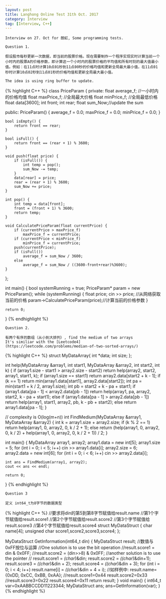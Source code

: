 ```yaml
---
layout: post
title: Langhong Online Test 31th Oct. 2017 
category: Interview
tag: [Interview, C++]
---
```


	Interview on 27. Oct for 朗虹, Some programming tests.

	Question 1. 

	假设股市每秒更新一次数据，即当前的股票价格。现在需要制作一个程序实现实时计算当前一个小时内的股票A的价格参数，即计算这一个小时内的股票价格的平均值和所有时刻的最大值最小值。例如：在11点时计算10点01秒到11点00秒的价格均值和更新全局最大最小值，在11点01秒时计算10点02秒到11点01秒的价格均值和更新全局最大最小值。
	
	The idea is using ring buffer to update.

{% highlight C++ %}
class PriceParam
{
private:
	float average_f;  //一小时内的价格均值
	float maxPrice_f; //全局最大价格
	float minPrice_f; //全局最低价格
	float data[3600];
	int front;
	int rear;
	float sum_Now;//update the sum 

public:
	PriceParam() {
		average_f = 0.0;
		maxPrice_f = 0.0;
		minPrice_f = 0.0;
	}

	bool isEmpty() {
		return front == rear;
	}

	bool isFull() {
		return front == (rear + 1) % 3600;
	}

	void push(float price) {
		if (isFull()) {
			int temp = pop();
			sum_Now -= temp;
		}
		data[rear] = price;
		rear = (rear + 1) % 3600;
		sum_Now += price;
	}

	int pop() {
		int temp = data[front];
		front = (front + 1) % 3600;
		return temp;
	}

	void CalculatePriceParam(float currentPrice) {
		if (currentPrice > maxPrice_f)
			maxPrice_f = currentPrice;
		if (currentPrice < minPrice_f)
			minPrice_f = currentPrice;
		push(currentPrice);
		if (isFull())
			average_f = sum_Now / 3600;
		else
			average_f = sum_Now / ((3600-front+rear)%3600);
	}
};

int main() {
	bool systemRunning = true;
	PriceParam* param = new PriceParam();
	while (systemRunning)
	{
		float price;
		cin >> price;  //从网络获取当前的价格
	    param->CalculatePriceParam(price);//计算当前的价格参数
	}

	return 0;
}
{% endhighlight %}

	Question 2. 

	有两个有序的数组（从小到大排列）, find the medium of two arrays
	It's similiar with the [Leetcode4](https://leetcode.com/problems/median-of-two-sorted-arrays/)

{% highlight C++ %}
struct MyDataArray{
	int *data;
	int size;
};

int help(MyDataArray &array1, int start1, MyDataArray &array2, int start2, int k) {
	if (array1.size - start1 > array2.size - start2)
		return help(array2, start2, array1, start1, k);
	if (array1.size == start1)
		return array2.data[start2 + k - 1];
	if (k == 1)
		return min(array1.data[start1], array2.data[start2]);
	int pa = min(start1 + k / 2, array1.size);
	int pb = start2 + k - pa + start1;
	if (array1.data[pa - 1] < array2.data[pb - 1])
		return help(array1, pa, array2, start2, k - pa + start1);
	else if (array1.data[pa - 1] > array2.data[pb - 1])
		return help(array1, start1, array2, pb, k - pb + start2);
	else
		return array1.data[pa - 1];
}

// complexity is O(log(m+n))
int FindMedium(MyDataArray &array1, MyDataArray &array2) {
	int k = array1.size + array2.size;
	if (k % 2 == 1)
		return help(array1, 0, array2, 0, k / 2 + 1);
	else
		return (help(array1, 0, array2, 0, k / 2) + help(array1, 0, array2, 0, k / 2 + 1)) / 2;
}

int main() {
	MyDataArray array1, array2;
	array1.data = new int[5];
	array1.size = 5;
	for (int i = 0; i < 5; i++)
		cin >> array1.data[i];
	array2.size = 6;
	array2.data = new int[6];
	for (int i = 0; i < 6; i++)
		cin >> array2.data[i];

	int ans = FindMedium(array1, array2);
	cout << ans << endl;

	return 0;
}
{% endhighlight %}

	Question 3

	定义 int64_t为8字节的数据类型

{% highlight C++ %}
    //要求将din的第5到第8字节赋值给result.name
    //第1个字节赋值给result.score1
    //第2个字节赋值给result.score2
    //第3个字节赋值给result.score3
    //第4个字节赋值给result.score4
struct MyDataStruct
{
    char name[4];
    unsigned char score1,score2,score3,score4;
};

MyDataStruct GetInformation(int64_t din)
{
	MyDataStruct result;
	//数值与0xFF按位与运算
	//One solution is to use the bit operation
	//result.score1 = din & 0x0FF;
	//result.score2 = (din>>8) & 0x0FF;
	//another solution is to use the pointer
	//
	result.score1 = *(char*)&din;
	result.score2 = *((char*)&din+1);
	result.score3 = *((char*)&din + 2);
	result.score4 = *((char*)&din + 3);
	for (int i = 0; i < 4; i++)
		result.name[i] = *((char*)&din + 4 + i);
	//如样例中: result.name={0xDD, 0xCC, 0xBB, 0xAA};
	//result.score1=0x44 result.score2=0x33 
	//result.score3=0x22 result.score4=0x11
	return result;
}
void main()
{
    int64_t var=0xAABBCCDD11223344;
    MyDataStruct ans;
    ans=GetInformation(var);
}
{% endhighlight %}